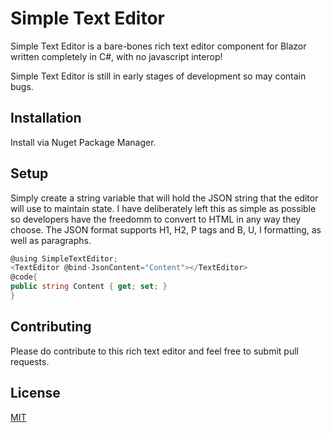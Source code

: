 # Simple Text Editor

Simple Text Editor is a bare-bones rich text editor component for Blazor written completely in C#, with no javascript interop!

Simple Text Editor is still in early stages of development so may contain bugs.

## Installation

Install via Nuget Package Manager.

## Setup

Simply create a string variable that will hold the JSON string that the editor will use to maintain state. I have deliberately left this as simple as possible so developers have the freedomm to convert to HTML in any way they choose. The JSON format supports H1, H2, P tags and B, U, I formatting, as well as paragraphs.

```cs
@using SimpleTextEditor;
<TextEditor @bind-JsonContent="Content"></TextEditor>
@code{
public string Content { get; set; }
}
```

## Contributing

Please do contribute to this rich text editor and feel free to submit pull requests.

## License

[MIT](https://choosealicense.com/licenses/mit/)
